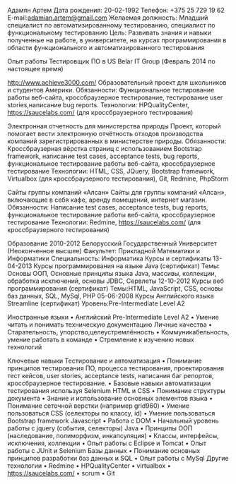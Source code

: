 Адамян Артем
Дата рождения: 20-02-1992
Телефон: +375 25 729 19 62
E-mail:adamian.artem@gmail.com
Желаемая должность: Младший специалист по автоматизированному тестированию, специалист по функциональному тестированию
Цель: Развивать знания и навыки полученные на работе, в университете, на курсах программирования в области функционального и автоматизированного тестирования

Опыт работы
Тестировщик ПО в US Belar IT Group (Февраль 2014 по настоящее время)

http://www.achieve3000.com/
Образовательный проект для школьников и студентов Америки.
Обязанности: Функциональное тестирование работы веб-сайта, кроссбраузерное тестирование, тестирование user stories,написание bug reports.
Технологии: HPQualityCenter, https://saucelabs.com/ (для кроссбраузерного тестирования)

Электронная отчетность для министерства природы
Проект, который помогает вести электронную отчётность отходов производства компаний зарегистрированных в министерстве природы.
Обязанности: Кроссбраузерная вёрстка страниц с использованием Bootstrap framework, написание test cases, acceptance tests, bug reports, функциональное тестирование работы веб-сайта, кроссбраузерное тестирование
Технологии: HTML, CSS, JQuery, Bootstrap framework, Virtualbox (для кроссбраузерного тестирования), Git, Redmine, PhpStorm



Сайты группы компаний «Алсан»
Сайты для группы компаний «Алсан», включающие в себя кафе, аренду помещений, интернет магазин.
Обязанности: Написание test cases, acceptance tests, bug reports, функциональное тестирование работы веб-сайта, кроссбраузерное тестирование
Технологии: Redmine, https://saucelabs.com/ (для кроссбраузерного тестирования)

Образование
2010-2012	Белорусский Государственный Университет (Неоконченное высшее)
		Факультет: Прикладной Математики и Информатики
		Специальность: Информатика
Курсы и сертификаты
13-04-2013	Курсы программирования на языке Java (сертификат)
		Темы: Основы ООП, Основные принципы языка Java, массивы, 				коллекции, обработка исключений, основы JDBC, Сервлеты
12-10-2012	Курсы веб программирования (сертификат)
		Темы:HTML, JavaScript, CSS, основы баз данных, SQL, MySql, PHP
05-06-2008	Курсы Английского языка Streamline (сертификат)
		Уровень:Pre-Intermediate Level A2

Иностранные языки
•	Английский Pre-Intermediate Level A2
•	Умение читать и понимать техническую документацию
Личные качества
•	Старательность, упорство,целеустремлённость
•	Коммуникабельность, умение работать в команде
•	Стремление к изучению новых технологий

Ключевые навыки
Тестирование и автоматизация
•	Понимание принципов тестирования ПО, процесса тестирования, проектирования тест кейсов, user stories, acceptance tests, написания баг репортов, кроссбраузерное тестирование.
•	Базовые навыки автоматизации тестирования используя Selenium
HTML и CSS
•	Понимание структуры документа
•	Знание и использование основных элементов языка
•	Понимание сеточной верстки (например grid960)
•	Умение пользоваться CSS (селекторы по классу, id)
•	Умение пользоваться Bootstrap framework
Javascript
•	Работа с DOM
•	Начальный уровень работы с jquery (события, селекторы)
Java
•	Принципы ООП (наследование, полиморфизм, инкапсуляция)
•	Классы, интерфейсы, исключения, коллекции
•	Опыт работы с Eclipse и Tomcat
•	Опыт работы с JUnit и Selenium
Базы данных
•	Понимание основных принципов разработки баз данных и SQL
•	Опыт работы с MySql
Другие технологии
•	Redmine
•	HPQualityCenter
•	virtualbox
•	https://saucelabs.com/
•	scrum
•	Git




